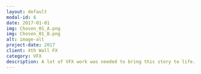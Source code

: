 ```yaml
---
layout: default
modal-id: 6
date: 2017-01-01
img: Chosen_01_A.png
img: Chosen_01_B.png
alt: image-alt
project-date: 2017
client: 4th Wall FX
category: VFX
description: A lot of VFX work was needed to bring this story to life.  In this shot, the distant city was provided by the 3D team, but all the comp work (tracking, object/people removal, synthetic reflections) was my responsibility.
---
```

